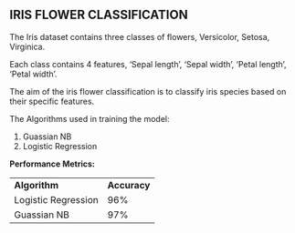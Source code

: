 <h2> IRIS FLOWER CLASSIFICATION </h2>

The Iris dataset contains three classes of flowers, Versicolor, Setosa, Virginica.

Each class contains 4 features, ‘Sepal length’, ‘Sepal width’, ‘Petal length’, ‘Petal width’. 

The aim of the iris flower classification is to classify iris species based on their specific features.


The Algorithms used in training the model:
1. Guassian NB
2. Logistic Regression




**Performance Metrics:**
<table>
    <tr> <td> <b> Algorithm  <b> </td>  <td> <b> Accuracy<b> </td> </tr>  
        <tr> <td> Logistic Regression </td> <td>  96%  </td> </tr>
        <tr> <td> Guassian NB </td> <td>  97%  </td> </tr>
        </table>

        
